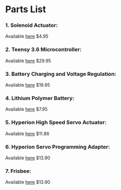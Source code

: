 # Parts List

### 1. Solenoid Actuator:
Available [here](https://www.adafruit.com/product/2776) $4.95


### 2. Teensy 3.6 Microcontroller:
Available [here](https://www.adafruit.com/product/3266) $29.95


### 3. Battery Charging and Voltage Regulation:
Available [here](https://www.adafruit.com/product/2465) $19.95
 
 
### 4. Lithium Polymer Battery:
Available [here](https://www.adafruit.com/product/1578) $7.95
   
   
### 5. Hyperion High Speed Servo Actuator:
Available [here](https://hyperion-world.com/en/p1772889-hp-ds09-gmd-14179) $11.86
   
   
### 6. Hyperion Servo Programming Adapter:
Available [here](https://hyperion-world.com/en/p1770829-hp-at-prgusb) $13.90
   
   
### 7. Frisbee:
Available [here](https://www.amazon.com/Innova-Beast-Golf-Disc-Colors/dp/B00611XYXM) $13.90
